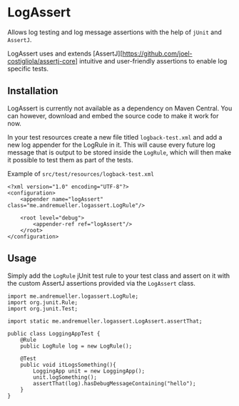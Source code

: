 # LogAssert

Allows log testing and log message assertions with the help of `jUnit` and `AssertJ`.

LogAssert uses and extends [AssertJ][https://github.com/joel-costigliola/assertj-core] intuitive and user-friendly assertions to enable log specific tests.


## Installation

LogAssert is currently not available as a dependency on Maven Central. You can however, download and embed the source code to make it work for now.

In your test resources create a new file titled `logback-test.xml` and add a new log appender for the LogRule in it. This will cause every future log message that is output to be stored inside the `LogRule`, which will then make it possible to test them as part of the tests.

Example of `src/test/resources/logback-test.xml`
```
<?xml version="1.0" encoding="UTF-8"?>
<configuration>
    <appender name="logAssert" class="me.andremueller.logassert.LogRule"/>

    <root level="debug">
        <appender-ref ref="logAssert"/>
    </root>
</configuration>
```

## Usage

Simply add the `LogRule` jUnit test rule to your test class and assert on it with the custom AssertJ assertions provided via the `LogAssert` class.
```
import me.andremueller.logassert.LogRule;
import org.junit.Rule;
import org.junit.Test;

import static me.andremueller.logassert.LogAssert.assertThat;

public class LoggingAppTest {
    @Rule
    public LogRule log = new LogRule();

    @Test
    public void itLogsSomething(){
        LoggingApp unit = new LoggingApp();
        unit.logSomething();
        assertThat(log).hasDebugMessageContaining("hello");
    }
}
```


